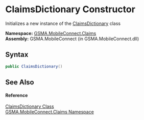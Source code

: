 ClaimsDictionary Constructor
============================
Initializes a new instance of the [ClaimsDictionary][1] class

**Namespace:** [GSMA.MobileConnect.Claims][2]  
**Assembly:** GSMA.MobileConnect (in GSMA.MobileConnect.dll)

Syntax
------

```csharp
public ClaimsDictionary()
```


See Also
--------

#### Reference
[ClaimsDictionary Class][1]  
[GSMA.MobileConnect.Claims Namespace][2]  

[1]: README.md
[2]: ../README.md
[3]: ../../_icons/Help.png